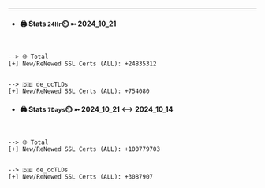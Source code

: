 

---
- #### 🖨️ **Stats** `24Hr`⏲️ ➼ 2024_10_21
```console


--> 🌐 Total
[+] New/ReNewed SSL Certs (ALL): +24835312


--> 🇩🇪 de_ccTLDs
[+] New/ReNewed SSL Certs (ALL): +754080

```

- #### 🖨️ **Stats** `7Days`⏲️ ➼ 2024_10_21 <--> 2024_10_14
```console


--> 🌐 Total
[+] New/ReNewed SSL Certs (ALL): +100779703


--> 🇩🇪 de_ccTLDs
[+] New/ReNewed SSL Certs (ALL): +3087907

```

